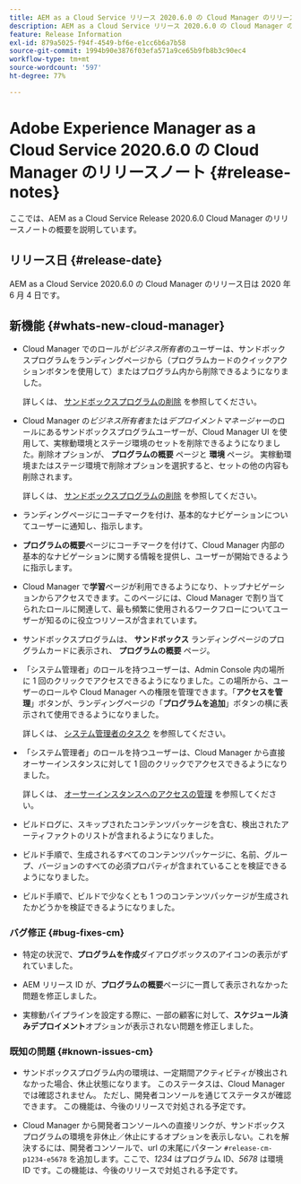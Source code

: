 ```yaml
---
title: AEM as a Cloud Service リリース 2020.6.0 の Cloud Manager のリリースノート
description: AEM as a Cloud Service リリース 2020.6.0 の Cloud Manager のリリースノート
feature: Release Information
exl-id: 879a5025-f94f-4549-bf6e-e1cc6b6a7b58
source-git-commit: 1994b90e3876f03efa571a9ce65b9fb8b3c90ec4
workflow-type: tm+mt
source-wordcount: '597'
ht-degree: 77%

---
```


# Adobe Experience Manager as a Cloud Service 2020.6.0 の Cloud Manager のリリースノート {#release-notes}

ここでは、AEM as a Cloud Service Release 2020.6.0 Cloud Manager のリリースノートの概要を説明しています。

## リリース日 {#release-date}

AEM as a Cloud Service 2020.6.0 の Cloud Manager のリリース日は 2020 年 6 月 4 日です。

## 新機能 {#whats-new-cloud-manager}

* Cloud Manager でのロールが&#x200B;*ビジネス所有者*&#x200B;のユーザーは、サンドボックスプログラムをランディングページから（プログラムカードのクイックアクションボタンを使用して）またはプログラム内から削除できるようになりました。

  詳しくは、 [サンドボックスプログラムの削除](https://experienceleague.adobe.com/docs/experience-manager-cloud-service/onboarding/getting-access/cloud-service-programs/creating-a-program.html?lang=ja) を参照してください。

* Cloud Manager の&#x200B;*ビジネス所有者*&#x200B;または&#x200B;*デプロイメントマネージャー*&#x200B;のロールにあるサンドボックスプログラムユーザーが、Cloud Manager UI を使用して、実稼動環境とステージ環境のセットを削除できるようになりました。削除オプションが、 **プログラムの概要** ページと **環境** ページ。 実稼動環境またはステージ環境で削除オプションを選択すると、セットの他の内容も削除されます。

  詳しくは、 [サンドボックスプログラムの削除](https://experienceleague.adobe.com/docs/experience-manager-cloud-service/onboarding/getting-access/cloud-service-programs/creating-a-program.html?lang=ja) を参照してください。

* ランディングページにコーチマークを付け、基本的なナビゲーションについてユーザーに通知し、指示します。

* **プログラムの概要**&#x200B;ページにコーチマークを付けて、Cloud Manager 内部の基本的なナビゲーションに関する情報を提供し、ユーザーが開始できるように指示します。

* Cloud Manager で&#x200B;**学習**&#x200B;ページが利用できるようになり、トップナビゲーションからアクセスできます。このページには、Cloud Manager で割り当てられたロールに関連して、最も頻繁に使用されるワークフローについてユーザーが知るのに役立つリソースが含まれています。

* サンドボックスプログラムは、 **サンドボックス** ランディングページのプログラムカードに表示され、 **プログラムの概要** ページ。

* 「システム管理者」のロールを持つユーザーは、Admin Console 内の場所に 1 回のクリックでアクセスできるようになりました。この場所から、ユーザーのロールや Cloud Manager への権限を管理できます。「**アクセスを管理**」ボタンが、ランディングページの「**プログラムを追加**」ボタンの横に表示されて使用できるようになりました。

  詳しくは、 [システム管理者のタスク](https://experienceleague.adobe.com/docs/experience-manager-cloud-service/onboarding/getting-access/navigation.html?lang=ja#sysadmin-tasks) を参照してください。

* 「システム管理者」のロールを持つユーザーは、Cloud Manager から直接オーサーインスタンスに対して 1 回のクリックでアクセスできるようになりました。

  詳しくは、 [オーサーインスタンスへのアクセスの管理](https://experienceleague.adobe.com/docs/experience-manager-cloud-service/onboarding/getting-access/navigation.html?lang=ja#manage-access-aem) を参照してください。

* ビルドログに、スキップされたコンテンツパッケージを含む、検出されたアーティファクトのリストが含まれるようになりました。

* ビルド手順で、生成されるすべてのコンテンツパッケージに、名前、グループ、バージョンのすべての必須プロパティが含まれていることを検証できるようになりました。

* ビルド手順で、ビルドで少なくとも 1 つのコンテンツパッケージが生成されたかどうかを検証できるようになりました。

### バグ修正 {#bug-fixes-cm}

* 特定の状況で、**プログラムを作成**&#x200B;ダイアログボックスのアイコンの表示がずれていました。

* AEM リリース ID が、**プログラムの概要**&#x200B;ページに一貫して表示されなかった問題を修正しました。

* 実稼動パイプラインを設定する際に、一部の顧客に対して、**スケジュール済みデプロイメント**&#x200B;オプションが表示されない問題を修正しました。

### 既知の問題 {#known-issues-cm}

* サンドボックスプログラム内の環境は、一定期間アクティビティが検出されなかった場合、休止状態になります。 このステータスは、Cloud Manager では確認されません。 ただし、開発者コンソールを通じてステータスが確認できます。 この機能は、今後のリリースで対処される予定です。

* Cloud Manager から開発者コンソールへの直接リンクが、サンドボックスプログラムの環境を非休止／休止にするオプションを表示しない。これを解決するには、開発者コンソールで、url の末尾にパターン `#release-cm-p1234-e5678` を追加します。ここで、*1234* はプログラム ID、*5678* は環境 ID です。この機能は、今後のリリースで対処される予定です。

